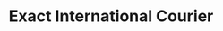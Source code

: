 ---
title: "Exact International Courier"
url: /karachi/exact-international-courier/
shop: Allgemein
---
